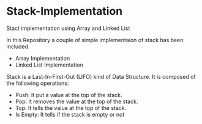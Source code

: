 # Stack-Implementation
Stact implementation using Array and Linked List

In this Repository a couple of simple implementaion of stack has been included.
 -  Array Implementation
 -  Linked List Implementation
 
 Stack is a Last-In-First-Out (LIFO) kind of Data Structure. It is composed of the following operations:
 -  Push: It put a value at the top of the stack.
 -  Pop: It removes the value at the top of the stack.
 -  Top: It tells the value at the top of the stack.
 -  Is Empty: It tells if the stack is empty or not
